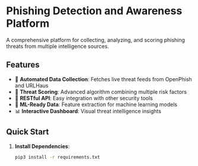 # Phishing Detection and Awareness Platform

A comprehensive platform for collecting, analyzing, and scoring phishing threats from multiple intelligence sources.

## Features

- 🔄 **Automated Data Collection**: Fetches live threat feeds from OpenPhish and URLHaus
- 🎯 **Threat Scoring**: Advanced algorithm combining multiple risk factors
- 🚀 **RESTful API**: Easy integration with other security tools
- 🤖 **ML-Ready Data**: Feature extraction for machine learning models
- 📊 **Interactive Dashboard**: Visual threat intelligence insights

## Quick Start

1. **Install Dependencies**:
   ```bash
   pip3 install -r requirements.txt
